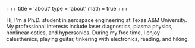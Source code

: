 +++
title = 'about'
type = 'about'
math = true
+++

Hi, I'm a Ph.D. student in aerospace engineering at Texas A&M University. My professional interests include laser diagnostics, plasma physics, nonlinear optics, and hypersonics. During my free time, I enjoy calesthenics, playing guitar, tinkering with electronics, reading, and hiking.
